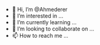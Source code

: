 - 👋 Hi, I’m @Ahmederer
- 👀 I’m interested in ...
- 🌱 I’m currently learning ...
- 💞️ I’m looking to collaborate on ...
- 📫 How to reach me ...

<!---
Ahmederer/Ahmederer is a ✨ special ✨ repository because its `README.md` (this file) appears on your GitHub profile.
You can click the Preview link to take a look at your changes.
--->
